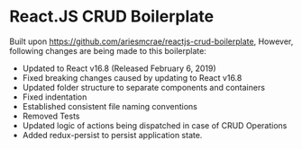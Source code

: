 # React.JS CRUD Boilerplate 
Built upon https://github.com/ariesmcrae/reactjs-crud-boilerplate, However, following changes are being made to this boilerplate:

* Updated to React v16.8 (Released February 6, 2019)
* Fixed breaking changes caused by updating to React v16.8
* Updated folder structure to separate components and containers
* Fixed indentation
* Established consistent file naming conventions
* Removed Tests
* Updated logic of actions being dispatched in case of CRUD Operations
* Added redux-persist to persist application state.
